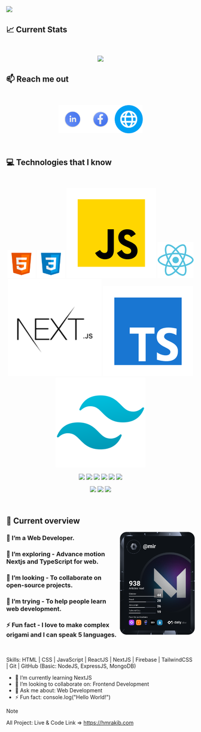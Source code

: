 <a href="https://www.hmrakib.com/">
<img src="https://i.ibb.co/QvFnfXT/github-cover.png" />
</a>

## :chart_with_upwards_trend: Current Stats

<br />

<p align="center">
  <img width="60%" src="https://github-readme-streak-stats.herokuapp.com?user=hrmrakib&theme=react&hide_border=true&background=0D1117&stroke=0D1117&fire=FF1CF7&sideLabels=00F0FF&currStreakNum=FF1CF7&ring=FF1CF7&currStreakLabel=FF1CF7&sideNums=00F0FF" />
</p>

## :mailbox: Reach me out

<br />

[<p align="center"><img height="75" src="https://github.com/hrmrakib/hrmrakib/blob/main/images/10464412.png">](https://www.linkedin.com/in/hrmrakib)[<img height="75" src="https://github.com/hrmrakib/hrmrakib/blob/main/images/10464408.png">](https://www.facebook.com/hrmrakib)[<img height="75" src="https://github.com/hrmrakib/hrmrakib/blob/main/images/internet.png"> </p>](https://www.hmrakib.com)

<br />

## :computer: Technologies that I know

<br>
<p align="center">
<img height="75" src="https://github.com/hrmrakib/hrmrakib/blob/main/images/tech/html.png"/>
<img height="75" src="https://github.com/hrmrakib/hrmrakib/blob/main/images/tech/css.png"/>
<img src="https://github.com/hrmrakib/hrmrakib/blob/main/images/tech/javascript.png"/>
<img src="https://github.com/hrmrakib/hrmrakib/blob/main/images/tech/reactjs.png"/>
<img src="https://github.com/hrmrakib/hrmrakib/blob/main/images/tech/nextjs.png"/>
<img src="https://github.com/hrmrakib/hrmrakib/blob/main/images/tech/typescript.png"/>
<img src="https://github.com/hrmrakib/hrmrakib/blob/main/images/tech/tailwind.png"/>

  
</p>
<p align="center">
<img src="https://github.com/mir-hussain/mir-hussain/blob/main/images/icons/react.png"/>
<img src="https://github.com/mir-hussain/mir-hussain/blob/main/images/icons/redux.png"/>
<img src="https://github.com/mir-hussain/mir-hussain/blob/main/images/icons/sass.png"/>
<img src="https://github.com/mir-hussain/mir-hussain/blob/main/images/icons/tailwind.png"/>
<img src="https://github.com/mir-hussain/mir-hussain/blob/main/images/icons/Bootsrap.png"/>
<img src="https://github.com/mir-hussain/mir-hussain/blob/main/images/icons/firebase.png"/>
</p>
<p align="center">
<img src="https://github.com/mir-hussain/mir-hussain/blob/main/images/icons/node.png"/>
<img src="https://github.com/mir-hussain/mir-hussain/blob/main/images/icons/express.png"/>
<img src="https://github.com/mir-hussain/mir-hussain/blob/main/images/icons/mongo.png"/>
</p><br/>

## :eyes: Current overview

<div align="left">
<a href="https://app.daily.dev/mir"><img align="right" src="https://github.com/mir-hussain/mir-hussain/blob/main/devcard.svg" width="200" alt="Mir Hussain's Dev Card"/></a>
</div>

### 🔭 I’m a Web Developer. 
### 🌱 I’m exploring - Advance motion Nextjs and TypeScript for web. 
### 👯 I’m looking - To collaborate on open-source projects. 
### 🤔 I’m trying - To help people learn web development. 
### ⚡ Fun fact - I love to make complex origami and I can speak 5 languages.


<br />





Skills: HTML | CSS | JavaScript | ReactJS | NextJS | Firebase | TailwindCSS | Git | GitHub (Basic: NodeJS, ExpressJS, MongoDB)

- 🌱 I’m currently learning NextJS 
- 👯 I’m looking to collaborate on: Frontend Development 
- 💬 Ask me about: Web Development 
- ⚡ Fun fact: console.log("Hello World!") 

> [!NOTE]
> All Project: Live & Code Link => https://hmrakib.com

